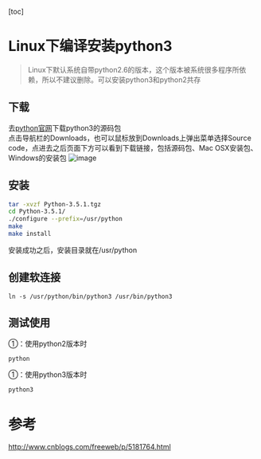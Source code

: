 [toc]


# Linux下编译安装python3
>Linux下默认系统自带python2.6的版本，这个版本被系统很多程序所依赖，所以不建议删除。可以安装python3和python2共存

## 下载
去[python官网](https://www.python.org/)下载python3的源码包  
点击导航栏的Downloads，也可以鼠标放到Downloads上弹出菜单选择Source code，点进去之后页面下方可以看到下载链接，包括源码包、Mac OSX安装包、Windows的安装包
![image](http://images2015.cnblogs.com/blog/734555/201602/734555-20160204152757772-228746966.png)
## 安装

```bash
tar -xvzf Python-3.5.1.tgz
cd Python-3.5.1/
./configure --prefix=/usr/python
make
make install
```
安装成功之后，安装目录就在/usr/python
## 创建软连接

```
ln -s /usr/python/bin/python3 /usr/bin/python3
```
## 测试使用
①：使用python2版本时

```bash
python
```

①：使用python3版本时

```bash
python3
```

# 参考
http://www.cnblogs.com/freeweb/p/5181764.html
